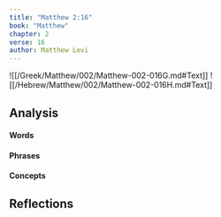 ```yaml
---
title: "Matthew 2:16"
book: "Matthew"
chapter: 2
verse: 16
author: Matthew Levi
---
```

![[/Greek/Matthew/002/Matthew-002-016G.md#Text]]
![[/Hebrew/Matthew/002/Matthew-002-016H.md#Text]]

## Analysis

#### Words

#### Phrases

#### Concepts

## Reflections
